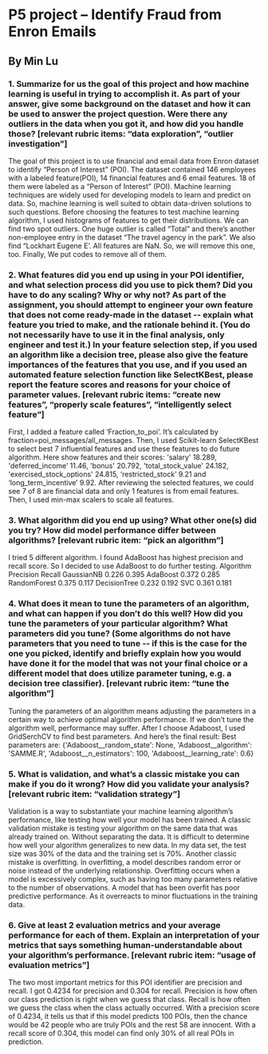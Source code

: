 # P5 project – Identify Fraud from Enron Emails
## By Min Lu
### 1.	Summarize for us the goal of this project and how machine learning is useful in trying to accomplish it. As part of your answer, give some background on the dataset and how it can be used to answer the project question. Were there any outliers in the data when you got it, and how did you handle those?  [relevant rubric items: “data exploration”, “outlier investigation”]
The goal of this project is to use financial and email data from Enron dataset to identify “Person of Interest” (POI). The dataset contained 146 employees with a labeled feature(POI), 14 financial features and 6 email features. 18 of them were labeled as a “Person of Interest” (POI). Machine learning techniques are widely used for developing models to learn and predict on data. So, machine learning is well suited to obtain data-driven solutions to such questions. Before choosing the features to test machine learning algorithm, I used histograms of features to get their distributions. We can find two spot outliers. One huge outlier is called “Total” and there’s another non-employee entry in the dataset “The travel agency in the park”. We also find “Lockhart Eugene E’. All features are NaN. So, we will remove this one, too. Finally, We put codes to remove all of them.
### 2.	What features did you end up using in your POI identifier, and what selection process did you use to pick them? Did you have to do any scaling? Why or why not? As part of the assignment, you should attempt to engineer your own feature that does not come ready-made in the dataset -- explain what feature you tried to make, and the rationale behind it. (You do not necessarily have to use it in the final analysis, only engineer and test it.) In your feature selection step, if you used an algorithm like a decision tree, please also give the feature importances of the features that you use, and if you used an automated feature selection function like SelectKBest, please report the feature scores and reasons for your choice of parameter values.  [relevant rubric items: “create new features”, “properly scale features”, “intelligently select feature”]
First, I added a feature called ‘Fraction_to_poi’. It’s calculated by fraction=poi_messages/all_messages. Then, I used Scikit-learn SelectKBest to select best 7 influential features and use these features to do future algorithm. Here show features and their scores:  'salary' 18.289, 'deferred_income’ 11.46, 'bonus' 20.792, 'total_stock_value' 24.182, 'exercised_stock_options' 24.815, ‘restricted_stock’ 9.21 and ‘long_term_incentive’ 9.92. After reviewing the selected features, we could see 7 of 8 are financial data and only 1 features is from email features. Then, I used min-max scalers to scale all features.
### 3.	What algorithm did you end up using? What other one(s) did you try? How did model performance differ between algorithms?  [relevant rubric item: “pick an algorithm”]
I tried 5 different algorithm. I found AdaBoost has highest precision and recall score. So I decided to use AdaBoost to do further testing.
Algorithm	Precision	Recall
GaussianNB	0.226	0.395
AdaBoost	0.372	0.285
RandomForest	0.375	0.117
DecisionTree	0.232	0.192
SVC	0.361	0.181

### 4.	What does it mean to tune the parameters of an algorithm, and what can happen if you don’t do this well?  How did you tune the parameters of your particular algorithm? What parameters did you tune? (Some algorithms do not have parameters that you need to tune -- if this is the case for the one you picked, identify and briefly explain how you would have done it for the model that was not your final choice or a different model that does utilize parameter tuning, e.g. a decision tree classifier).  [relevant rubric item: “tune the algorithm”]
Tuning the parameters of an algorithm means adjusting the parameters in a certain way to achieve optimal algorithm performance. If we don’t tune the algorithm well, performance may suffer. After I choose Adaboost, I used GridSerchCV to find best parameters. And here’s the final result:
Best parameters are:  {'Adaboost__random_state': None, 'Adaboost__algorithm': 'SAMME.R', 'Adaboost__n_estimators': 100, 'Adaboost__learning_rate': 0.6} 
### 5.	What is validation, and what’s a classic mistake you can make if you do it wrong? How did you validate your analysis?  [relevant rubric item: “validation strategy”]
Validation is a way to substantiate your machine learning algorithm’s performance, like testing how well your model has been trained. A classic validation mistake is testing your algorithm on the same data that was already trained on. Without separating the data. It is difficult to determine how well your algorithm generalizes to new data. In my data set, the test size was 30% of the data and the training set is 70%.
Another classic mistake is overfitting. In overfitting, a model describes random error or noise instead of the underlying relationship. Overfitting occurs when a model is excessively complex, such as having too many parameters relative to the number of observations. A model that has been overfit has poor predictive performance. As it overreacts to minor fluctuations in the training data.
### 6.	Give at least 2 evaluation metrics and your average performance for each of them.  Explain an interpretation of your metrics that says something human-understandable about your algorithm’s performance. [relevant rubric item: “usage of evaluation metrics”]
The two most important metrics for this POI identifier are precision and recall. I got 0.4234 for precision and 0.304 for recall. Precision is how often our class prediction is right when we guess that class. Recall is how often we guess the class when the class actually occurred. With a precision score of 0.4234, it tells us that if this model predicts 100 POIs, then the chance would be 42 people who are truly POIs and the rest 58 are innocent. With a recall score of 0.304, this model can find only 30% of all real POIs in prediction.


